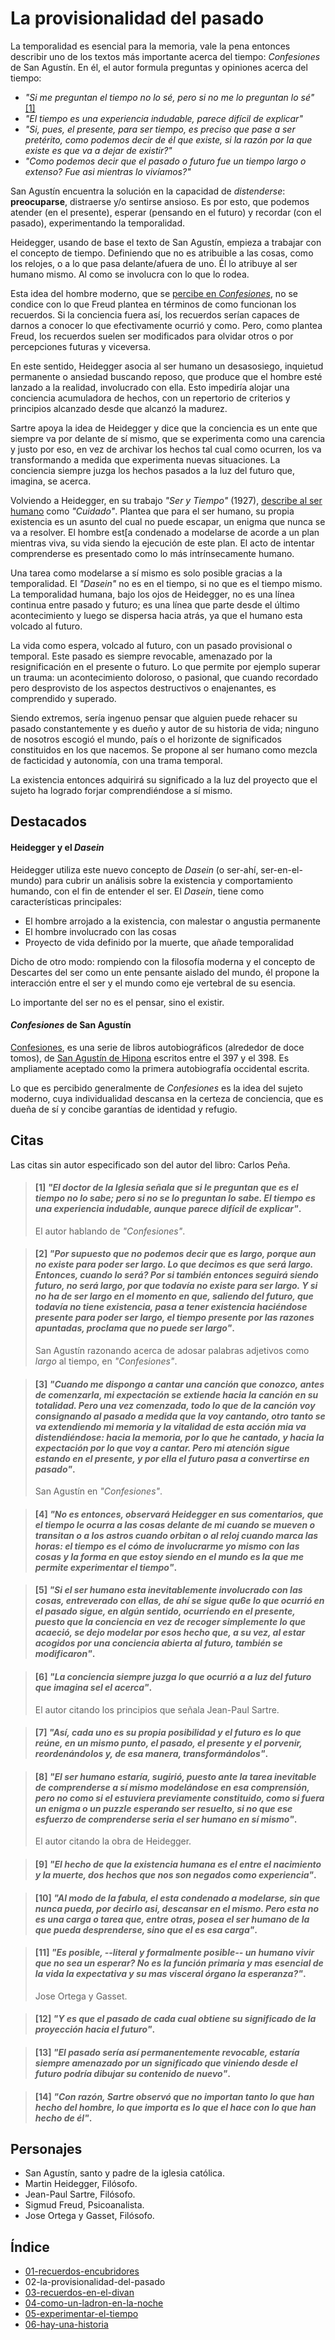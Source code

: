 # La provisionalidad del pasado

La temporalidad es esencial para la memoria, vale la pena entonces describir uno de los textos más importante acerca del tiempo: _Confesiones_ de San Agustín. En él, el autor formula preguntas y opiniones acerca del tiempo:

- _"Si me preguntan el tiempo no lo sé, pero si no me lo preguntan lo sé"_ [\[1\]](#1-el-doctor-de-la-iglesia-señala-que-si-le-preguntan-que-es-el-tiempo-no-lo-sabe-pero-si-no-se-lo-preguntan-lo-sabe-el-tiempo-es-una-experiencia-indudable-aunque-parece-difícil-de-explicar)
- _"El tiempo es una experiencia indudable, parece difícil de explicar"_
- _"Si, pues, el presente, para ser tiempo, es preciso que pase a ser pretérito, como podemos decir de él que existe, si la razón por la que existe es que va a dejar de existir?"_
- _"Como podemos decir que el pasado o futuro fue un tiempo largo o extenso? Fue asi mientras lo vivíamos?"_

San Agustín encuentra la solución en la capacidad de _distenderse_: **preocuparse**, distraerse y/o sentirse ansioso. Es por esto, que podemos atender (en el presente), esperar (pensando en el futuro) y recordar (con el pasado), experimentando la temporalidad.

Heidegger, usando de base el texto de San Agustín, empieza a trabajar con el concepto de tiempo. Definiendo que no es atribuible a las cosas, como los relojes, o a lo que pasa delante/afuera de uno. Él lo atribuye al ser humano mismo. Al como se involucra con lo que lo rodea.

<!--
Por otro lado, lo que es percibido generalmente de _Las Confesiones de San Agustín_ es la idea del sujeto moderno, cuya individualidad descansa en la certeza de conciencia, que es dueña de si y concibe garantías de identidad y refugio. -->

Esta idea del hombre moderno, que se [percibe en _Confesiones_](#confesiones-de-san-agust%c3%adn), no se condice con lo que Freud plantea en términos de como funcionan los recuerdos. Si la conciencia fuera así, los recuerdos serían capaces de darnos a conocer lo que efectivamente ocurrió y como. Pero, como plantea Freud, los recuerdos suelen ser modificados para olvidar otros o por percepciones futuras y viceversa.

En este sentido, Heidegger asocia al ser humano un desasosiego, inquietud permanente o ansiedad buscando reposo, que produce que el hombre esté lanzado a la realidad, involucrado con ella. Esto impediría alojar una conciencia acumuladora de hechos, con un repertorio de criterios y principios alcanzado desde que alcanzó la madurez.

Sartre apoya la idea de Heidegger y dice que la conciencia es un ente que siempre va por delante de sí mismo, que se experimenta como una carencia y justo por eso, en vez de archivar los hechos tal cual como ocurren, los va transformando a medida que experimenta nuevas situaciones. La conciencia siempre juzga los hechos pasados a la luz del futuro que, imagina, se acerca.

Volviendo a Heidegger, en su trabajo _"Ser y Tiempo"_ (1927), [describe al ser humano](#heidegger-y-el-dasein) como _"Cuidado"_. Plantea que para el ser humano, su propia existencia es un asunto del cual no puede escapar, un enigma que nunca se va a resolver. El hombre est[a condenado a modelarse de acorde a un plan mientras viva, su vida siendo la ejecución de este plan. El acto de intentar comprenderse es presentado como lo más intrínsecamente humano.

Una tarea como modelarse a sí mismo es solo posible gracias a la temporalidad. El _"Dasein"_ no es en el tiempo, si no que es el tiempo mismo. La temporalidad humana, bajo los ojos de Heidegger, no es una línea continua entre pasado y futuro; es una línea que parte desde el último acontecimiento y luego se dispersa hacia atrás, ya que el humano esta volcado al futuro.

La vida como espera, volcado al futuro, con un pasado provisional o temporal. Este pasado es siempre revocable, amenazado por la resignificación en el presente o futuro. Lo que permite por ejemplo superar un trauma: un acontecimiento doloroso, o pasional, que cuando recordado pero desprovisto de los aspectos destructivos o enajenantes, es comprendido y superado.

Siendo extremos, sería ingenuo pensar que alguien puede rehacer su pasado constantemente y es dueño y autor de su historia de vida; ninguno de nosotros escogió el mundo, país o el horizonte de significados constituidos en los que nacemos. Se propone al ser humano como mezcla de facticidad y autonomía, con una trama temporal.

La existencia entonces adquirirá su significado a la luz del proyecto que el sujeto ha logrado forjar comprendiéndose a sí mismo.

<!-- Dar paso a la historia -->

## Destacados

<!-- poema del tiempo de nicanor parra -->

<!-- distender en 05
distender y su doble significado
https://www.spanishdict.com/translate/distenderse -->

<!-- husserl y su definicion de tiempo inmanente y tiempo objetivo -->

#### Heidegger y el _Dasein_

Heidegger utiliza este nuevo concepto de _Dasein_ (o ser-ahí, ser-en-el-mundo) para cubrir un análisis sobre la existencia y comportamiento humando, con el fin de entender el ser. El _Dasein_, tiene como características principales:

- El hombre arrojado a la existencia, con malestar o angustia permanente
- El hombre involucrado con las cosas
- Proyecto de vida definido por la muerte, que añade temporalidad

Dicho de otro modo: rompiendo con la filosofía moderna y el concepto de Descartes del ser como un ente pensante aislado del mundo, él propone la interacción entre el ser y el mundo como eje vertebral de su esencia.

Lo importante del ser no es el pensar, sino el existir.

#### _Confesiones_ de San Agustín

[Confesiones](https://es.wikipedia.org/wiki/Confesiones), es una serie de libros autobiográficos (alrededor de doce tomos), de [San Agustín de Hipona](https://es.wikipedia.org/wiki/Agust%C3%ADn_de_Hipona) escritos entre el 397 y el 398. Es ampliamente aceptado como la primera autobiografía occidental escrita.

Lo que es percibido generalmente de _Confesiones_ es la idea del sujeto moderno, cuya individualidad descansa en la certeza de conciencia, que es dueña de sí  y concibe garantías de identidad y refugio.

## Citas

Las citas sin autor especificado son del autor del libro: Carlos Peña.

<!-- [1] p35.1 -->

> #### [1] *"El doctor de la Iglesia señala que si le preguntan que es el tiempo no lo sabe; pero si no se lo preguntan lo sabe. El tiempo es una experiencia indudable, aunque parece difícil de explicar"*.
>
> El autor hablando de _"Confesiones"_.

<!-- [2] p35.2 -->
<!-- Already in main text -->
<!-- 
> #### [2] *"Si, pues, el presente, para ser tiempo, es preciso que pasar a ser pretérito, como podemos decir de el que existe, si la razón por la que existe es que va a dejar de existir"*.
>
> San Agustín en _"Confesiones"_. -->

<!-- [3] p37 -->

> #### [2] *"Por supuesto que no podemos decir que es largo, porque aun no existe para poder ser largo. Lo que decimos es que será largo. Entonces, cuando lo será? Por si también entonces seguirá siendo futuro, no será largo, por que todavía no existe para ser largo. Y si no ha de ser largo en el momento en que, saliendo del futuro, que todavía no tiene existencia, pasa a tener existencia haciéndose presente para poder ser largo, el tiempo **presente** por las razones apuntadas, proclama que no puede ser largo"*.
>
> San Agustín razonando acerca de adosar palabras adjetivos como *largo* al tiempo, en _"Confesiones"_.

<!-- p37 -->

> #### [3] *"Cuando me dispongo a cantar una canción que conozco, antes de comenzarla, mi expectación se extiende hacia la canción en su totalidad. Pero una vez comenzada, todo lo que de la canción voy consignando al pasado a medida que la voy cantando, otro tanto se va extendiendo mi memoria y la vitalidad de esta acción mia va distendiéndose: hacia la memoria, por lo que he cantado, y hacia la expectación por lo que voy a cantar. Pero mi atención sigue estando en el presente, y por ella el futuro pasa a convertirse en pasado"*.
>
> San Agustín en _"Confesiones"_.

<!-- p38 -->

> #### [4] *"No es entonces, observará Heidegger en sus comentarios, que el tiempo le ocurra a las cosas delante de mi cuando se mueven o transitan o a los astros cuando orbitan o al reloj cuando marca las horas: el tiempo es el cómo de involucrarme yo mismo con las cosas y la forma en que estoy siendo en el mundo es la que me permite experimentar el tiempo"*.

<!-- p41 -->

> #### [5] *"Si el ser humano esta inevitablemente involucrado con las cosas, entreverado con ellas, de ahí se sigue qu6e lo que ocurrió en el pasado sigue, en algún sentido, ocurriendo en el presente, puesto que la conciencia en vez de recoger simplemente lo que acaeció, se dejo modelar por esos hecho que, a su vez, al estar acogidos por una conciencia abierta al futuro, también se modificaron"*.

<!-- p42 -->

> #### [6] *"La conciencia siempre juzga lo que ocurrió a a luz del futuro que imagina sel el acerca"*.
>
> El autor citando los principios que señala Jean-Paul Sartre.

<!-- p43.1 -->

> #### [7] *"Así, cada uno es su propia posibilidad y el futuro es lo que reúne, en un mismo punto, el pasado, el presente y el porvenir, reordenándolos y, de esa manera, transformándolos"*.

<!-- p43.2 -->

> #### [8] *"El ser humano estaría, sugirió, puesto ante la tarea inevitable de comprenderse a sí mismo modelándose en esa comprensión, pero no como si el estuviera previamente constituido, como si fuera un enigma o un puzzle esperando ser resuelto, si no que ese esfuerzo de comprenderse seria el ser humano en sí mismo"*.
>
> El autor citando la obra de Heidegger.

<!-- p45 -->

> #### [9] *"El hecho de que la existencia humana es el entre el nacimiento y la muerte, dos hechos que nos son negados como experiencia"*.

<!-- p46 -->

> #### [10] *"Al modo de la fabula, el esta condenado a modelarse, sin que nunca pueda, por decirlo asi, descansar en el mismo. Pero esta no es una carga o tarea que, entre otras, posea el ser humano de la que pueda desprenderse, sino que el es esa carga"*.

<!-- p48.1  -->

> #### [11] *"Es posible, --literal y formalmente posible-- un humano vivir que no sea un esperar? No es la función primaria y mas esencial de la vida la expectativa y su mas visceral órgano la esperanza?"*.
>
> Jose Ortega y Gasset.

<!-- p48.2 -->

> #### [12] *"Y es que el pasado de cada cual obtiene su significado de la proyección hacia el futuro"*.

<!-- p49 -->

> #### [13] *"El pasado sería así permanentemente revocable, estaría siempre amenazado por un significado que viniendo desde el futuro podría dibujar su contenido de nuevo"*.

<!-- p52 -->

> #### [14] *"Con razón, Sartre observó que no importan tanto lo que han hecho del hombre, lo que importa es lo que el hace con lo que han hecho de él"*.

## Personajes

- San Agustín, santo y padre de la iglesia católica.
- Martin Heidegger, Filósofo.
- Jean-Paul Sartre, Filósofo.
- Sigmud Freud, Psicoanalista.
- Jose Ortega y Gasset, Filósofo.

## Índice

- [01-recuerdos-encubridores](./01-recuerdos-encubridores.md)
- 02-la-provisionalidad-del-pasado
- [03-recuerdos-en-el-divan](./03-recuerdos-en-el-divan.md)
- [04-como-un-ladron-en-la-noche](./04-como-un-ladron-en-la-noche.md)
- [05-experimentar-el-tiempo](./05-experimentar-el-tiempo.md)
- [06-hay-una-historia](./06-hay-una-historia.md)
